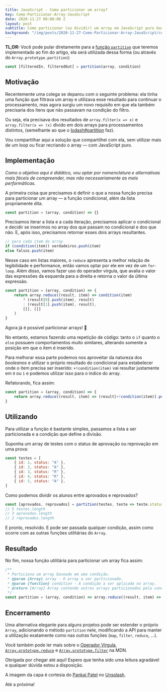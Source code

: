 ```yaml
---
title: JavaScript - Como particionar um array?
key: Como-Particionar-Array-JavaScript
date: 2020-11-27 00:00:00 Z
layout: post
subtitle: Como particionar (ou dividir) um array em JavaScript puro baseado em um filtro condicional
background: "/img/posts/2020-11-27-Como-Particionar-Array-JavaScript/cover.jpg"
---
```


**TL;DR:** Você pode pular diretamente para a [função `partition`](#resultado) que teremos implementado ao fim do artigo, ela será utilizada dessa forma (ou através do `Array.prototype.partition`):

```javascript
const [filteredIn, filteredOut] = partition(array, condition)
```

## Motivação

Recentemente uma colega se deparou com o seguinte problema: ela tinha uma função que filtrava um array e utilizava esse resultado para continuar o processamento, mas agora surgiu um novo requisito em que ela também precisaria dos itens que não passavam na condição do filtro.

Ou seja, ela precisava dos resultados de `array.filter(x => x)` e `array.filter(x => !x)` divido em dois arrays para processamentos distintos, (semelhante ao que o [lodash#partition](https://lodash.com/docs/4.17.15#partition) faz).

Vou compartilhar aqui a solução que compartilhei com ela, sem utilizar mais de um loop ou ficar recriando o array — com JavaScript puro.

## Implementação

*Como o objetivo aqui é didático, vou optar por nomenclatura e alternativas mais fáceis de compreender, mas não necessariamente as mais performáticas.* 

A primeira coisa que precisamos é definir o que a nossa função precisa para particionar um array — a função condicional, além da lista propriamente dita.

```javascript
const partition = (array, condition) => {}
```

Precisamos iterar a lista e a cada iteração, precisamos aplicar o condicional e decidir se inserimos no array dos que passam no condicional e dos que não. E, após isso, precisamos retornar esses dois arrays resultantes.

```javascript
// para cada item do array
if (condition(item)) verdadeiros.push(item)
else falsos.push(item)
```

Nesse caso em listas maiores, o `reduce` apresenta a melhor relação de legibilidade e performance, então vamos optar por ele em vez de um `for-loop`. Além disso, vamos fazer uso do operador vírgula, que avalia o valor das expressões da esquerda para a direita e retorna o valor da última expressão.

```javascript
const partition = (array, condition) => {
    return array.reduce((result, item) => condition(item)
        ? (result[0].push(item), result)
        : (result[1].push(item), result), 
        [[], []]
    )
}
```

Agora já é possível particionar arrays! 🙂

No entanto, estamos fazendo uma repetição de código: tanto o `if` quanto o `else` possuem comportamentos muito similares, alterando somente a posição em que o item é inserido. 

Para melhorar essa parte podemos nos aproveitar da natureza dos *booleanos* e utilizar o próprio resultado do condicional para estabelecer onde o item precisa ser inserido: `+!condition(item)` vai resultar justamente em `0` ou `1` e podemos utilizar isso para o índice do array.

Refatorando, fica assim: 

```javascript
const partition = (array, condition) => {
    return array.reduce((result, item) => (result[+!condition(item)].push(item), result), [[], []])
}
```

## Utilizando

Para utilizar a função é bastante simples, passamos a lista a ser particionada e a condição que define a divisão. 

Suponha um array de testes com o status de aprovação ou reprovação em uma prova: 

```javascript
const testes = [
    { id: 1, status: "A" },
    { id: 2, status: "A" },
    { id: 3, status: "R" },
    { id: 4, status: "R" },
    { id: 5, status: "A" },
]
```

Como podemos dividir os alunos entre aprovados e reprovados? 

```javascript
const [aprovados, reprovados] = partition(testes, teste => teste.status === "A")
// 5 testes.length 
// 3 aprovados.length
// 2 reprovados.length
```

E pronto, resolvido. E pode ser passada qualquer condição, assim como ocorre com as outras funções utilitárias do `Array`.

## Resultado

No fim, nossa função utilitária para particionar um array fica assim: 

```javascript
/**
 * Particiona um array baseado em uma condição.
 * @param {Array} array - O array a ser particionado.
 * @param {function} condition - A condição a ser aplicada no array.
 * @return {Array} Array contendo outros arrays particionados pela condição.
 */
const partition = (array, condition) => array.reduce((result, item) => (result[+!condition(item)].push(item), result), [[], []])
```

## Encerramento

Uma alternativa elegante para alguns projetos pode ser estender o próprio `Array`, adicionando o método `partition` nele, modificando a API para manter a utilização exatamente como nas outras funções (`map`, `filter`, `reduce`, ...). 

Você também pode ler mais sobre o [Operador Vírgula](https://developer.mozilla.org/pt-BR/docs/Web/JavaScript/Reference/Operators/Operador_Virgula), [`Array.prototype.reduce`](https://developer.mozilla.org/en-US/docs/Web/JavaScript/Reference/Global_Objects/Array/reduce) e [`Array.prototype.filter`](https://developer.mozilla.org/pt-BR/docs/Web/JavaScript/Reference/Global_Objects/Array/filtro) na MDN. 

Obrigada por chegar até aqui! Espero que tenha sido uma leitura agradável e qualquer dúvida estou a disposição. 

A imagem da capa é cortesia do [Pankaj Patel](https://unsplash.com/@pankajpatel?utm_source=unsplash&amp;utm_medium=referral&amp;utm_content=creditCopyText) no [Unsplash](https://unsplash.com/s/photos/javascript?utm_source=unsplash&amp;utm_medium=referral&amp;utm_content=creditCopyText).

Até a próxima!